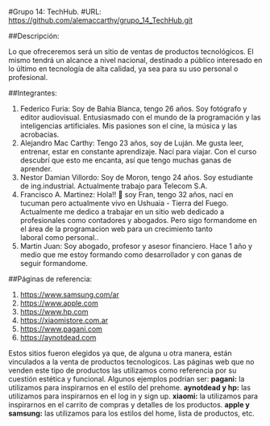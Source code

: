 #Grupo 14: TechHub.
#URL: https://github.com/alemaccarthy/grupo_14_TechHub.git

##Descripción:

Lo que ofreceremos será un sitio de ventas de productos tecnológicos. El mismo tendrá un alcance a nivel nacional, destinado a público interesado en lo último en tecnología de alta calidad, ya sea para su uso personal o profesional.

##Integrantes:

1. Federico Furia: Soy de Bahia Blanca, tengo 26 años. Soy fotógrafo y editor audiovisual. Entusiasmado con el mundo de la programación y las inteligencias artificiales. Mis pasiones son el cine, la música y las acrobacias. 
2. Alejandro Mac Carthy: Tengo 23 años, soy de Luján. Me gusta leer, entrenar, estar en constante aprendizaje. Nací para viajar. Con el curso descubrí que esto me encanta, así que tengo muchas ganas de aprender.
3. Nestor Damian Villordo: Soy de Moron, tengo 24 años. Soy estudiante de ing.industrial. Actualmente trabajo para Telecom S.A.
4. Francisco A. Martinez: Hola!! 🙂 soy Fran, tengo 32 años, nací en tucuman pero actualmente vivo en Ushuaia - Tierra del Fuego. Actualmente me dedico a trabajar en un sitio web dedicado a profesionales como contadores y abogados. Pero sigo formandome en el área de la programacion web para un crecimiento tanto laboral como personal.. 
5. Martin Juan: Soy abogado, profesor y asesor financiero. Hace 1 año y medio que me estoy formando como desarrollador y con ganas de seguir formandome.

##Páginas de referencia:

1. https://www.samsung.com/ar
2. https://www.apple.com
3. https://www.hp.com
4. https://xiaomistore.com.ar
5. https://www.pagani.com
6. https://aynotdead.com

Estos sitios fueron elegidos ya que, de alguna u otra manera, están vinculados a la venta de productos tecnologicos. Las páginas web que no venden este tipo de productos las utilizamos como referencia por su cuestión estética y funcional. 
Algunos ejemplos podrian ser: 
**pagani:** la utilizamos para inspirarnos en el estilo del prehome. 
**aynotdead y hp:** las utilizamos para inspirarnos en el log in y sign up.
**xiaomi:** la utilizamos para inspirarnos en el carrito de compras y detalles de los productos.
**apple y samsung:** las utilizamos para los estilos del home, lista de productos, etc.